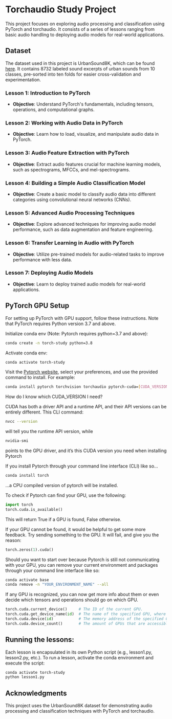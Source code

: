 # Torchaudio Study Project

This project focuses on exploring audio processing and classification using PyTorch and torchaudio. It consists of a series of lessons ranging from basic audio handling to deploying audio models for real-world applications.

## Dataset

The dataset used in this project is UrbanSound8K, which can be found [here](https://urbansounddataset.weebly.com/urbansound8k.html). It contains 8732 labeled sound excerpts of urban sounds from 10 classes, pre-sorted into ten folds for easier cross-validation and experimentation.

### Lesson 1: Introduction to PyTorch
- **Objective**: Understand PyTorch's fundamentals, including tensors, operations, and computational graphs.

### Lesson 2: Working with Audio Data in PyTorch
- **Objective**: Learn how to load, visualize, and manipulate audio data in PyTorch.

### Lesson 3: Audio Feature Extraction with PyTorch
- **Objective**: Extract audio features crucial for machine learning models, such as spectrograms, MFCCs, and mel-spectrograms.

### Lesson 4: Building a Simple Audio Classification Model
- **Objective**: Create a basic model to classify audio data into different categories using convolutional neural networks (CNNs).

### Lesson 5: Advanced Audio Processing Techniques
- **Objective**: Explore advanced techniques for improving audio model performance, such as data augmentation and feature engineering.

### Lesson 6: Transfer Learning in Audio with PyTorch
- **Objective**: Utilize pre-trained models for audio-related tasks to improve performance with less data.

### Lesson 7: Deploying Audio Models
- **Objective**: Learn to deploy trained audio models for real-world applications.

## PyTorch GPU Setup

For setting up PyTorch with GPU support, follow these instructions. Note that PyTorch requires Python version 3.7 and above.

Initialize conda env (Note: Pytorch requires python=3.7 and above):
```bash
conda create -n torch-study python=3.8
```

Activate conda env:
```bash
conda activate torch-study
```

Visit the [Pytorch website](https://pytorch.org/get-started/locally/), select your preferences, and use the provided command to install. For example:

```bash
conda install pytorch torchvision torchaudio pytorch-cuda=[CUDA_VERSION] -c pytorch -c nvidia
```

How do I know which CUDA_VERSION I need?

CUDA has both a driver API and a runtime API, and their API versions can be entirely different. This CLI command:
```bash
nvcc --version
```

will tell you the runtime API version, while
```bash
nvidia-smi
```

points to the GPU driver, and it’s this CUDA version you need when installing Pytorch

If you install Pytorch through your command line interface (CLI) like so…
```bash
conda install torch
``` 

…a CPU compiled version of pytorch will be installed.

To check if Pytorch can find your GPU, use the following:
```py
import torch
torch.cuda.is_available()
```
This will return True if a GPU is found, False otherwise.

If your GPU cannot be found, it would be helpful to get some more feedback. Try sending something to the GPU. It will fail, and give you the reason:
```py
torch.zeros(1).cuda()
```

Should you want to start over because Pytorch is still not communicating with your GPU, you can remove your current environment and packages through your command line interface like so:
```bash
conda activate base
conda remove -n "YOUR_ENVIRONMENT_NAME" --all
```

If any GPU is recognized, you can now get more info about them or even decide which tensors and operations should go on which GPU.
```py
torch.cuda.current_device()     # The ID of the current GPU.
torch.cuda.get_device_name(id)  # The name of the specified GPU, where id is an integer.
torch.cuda.device(id)           # The memory address of the specified GPU, where id is an integer.
torch.cuda.device_count()       # The amount of GPUs that are accessible.
```

## Running the lessons:

Each lesson is encapsulated in its own Python script (e.g., lesson1.py, lesson2.py, etc.). To run a lesson, activate the conda environment and execute the script:

```bash
conda activate torch-study
python lesson1.py
```

## Acknowledgments
This project uses the UrbanSound8K dataset for demonstrating audio processing and classification techniques with PyTorch and torchaudio.